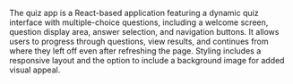 The quiz app is a React-based application featuring a dynamic quiz interface with multiple-choice questions, including a welcome screen, question display area, answer selection, and navigation buttons. It allows users to progress through questions, view results, and continues from where they left off even after refreshing the page. Styling includes a responsive layout and the option to include a background image for added visual appeal.
